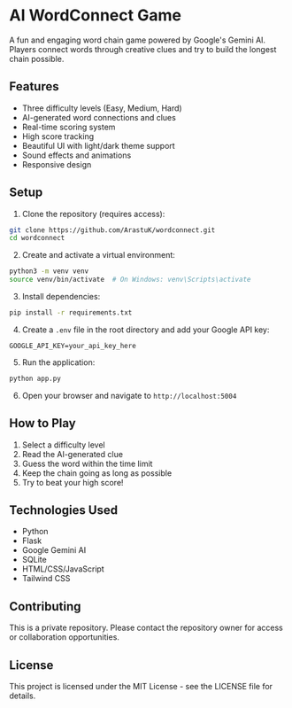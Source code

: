 # AI WordConnect Game

A fun and engaging word chain game powered by Google's Gemini AI. Players connect words through creative clues and try to build the longest chain possible.

## Features

- Three difficulty levels (Easy, Medium, Hard)
- AI-generated word connections and clues
- Real-time scoring system
- High score tracking
- Beautiful UI with light/dark theme support
- Sound effects and animations
- Responsive design

## Setup

1. Clone the repository (requires access):
```bash
git clone https://github.com/ArastuK/wordconnect.git
cd wordconnect
```

2. Create and activate a virtual environment:
```bash
python3 -m venv venv
source venv/bin/activate  # On Windows: venv\Scripts\activate
```

3. Install dependencies:
```bash
pip install -r requirements.txt
```

4. Create a `.env` file in the root directory and add your Google API key:
```
GOOGLE_API_KEY=your_api_key_here
```

5. Run the application:
```bash
python app.py
```

6. Open your browser and navigate to `http://localhost:5004`

## How to Play

1. Select a difficulty level
2. Read the AI-generated clue
3. Guess the word within the time limit
4. Keep the chain going as long as possible
5. Try to beat your high score!

## Technologies Used

- Python
- Flask
- Google Gemini AI
- SQLite
- HTML/CSS/JavaScript
- Tailwind CSS

## Contributing

This is a private repository. Please contact the repository owner for access or collaboration opportunities.

## License

This project is licensed under the MIT License - see the LICENSE file for details. 